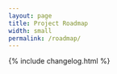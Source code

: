 ```yaml
---
layout: page
title: Project Roadmap
width: small
permalink: /roadmap/
---
```


{% include changelog.html %}
